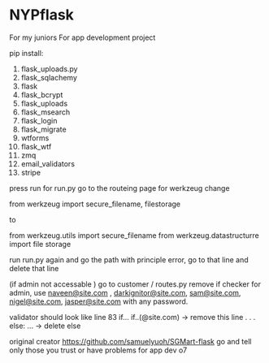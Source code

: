 # NYPflask
For my juniors
For app development project 

pip install:

1) flask_uploads.py
2)	flask_sqlachemy
3)	flask
4)	flask_bcrypt
5)	flask_uploads
6)	flask_msearch
7)	flask_login
8)	flask_migrate
9)	wtforms
10)	flask_wtf
11)	zmq
12)	email_validators
13)	stripe



press run for run.py
go to the routeing page for werkzeug
change

from werkzeug import secure_filename, filestorage

to

from werkzeug.utils import secure_filename
from werkzeug.datastructurre import file storage

run run.py again and go the path with principle error, go to that line and delete that line

(if admin not accessable )
go to customer / routes.py
remove if checker for admin, use naveen@site.com , darkignitor@site.com, sam@site.com, nigel@site.com, jasper@site.com with any password.

validator should look like line 83
if...
	if..(@site.com) -> remove this line
.
.
.
	else:
		... -> delete else

original creator
https://github.com/samuelyuoh/SGMart-flask
 go and tell only those you trust or have problems for app dev o7

